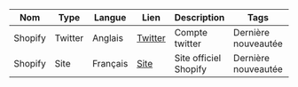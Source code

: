 | Nom | Type | Langue | Lien | Description | Tags | Note |
| ----------- | ----------- |----------- | ----------- |----------- | ----------- |----------- |  
| Shopify | Twitter | Anglais | [Twitter](https://twitter.com/Shopify) | Compte twitter | Dernière nouveautée | 5 |
| Shopify | Site | Français | [Site](https://www.shopify.com/fr) | Site officiel Shopify | Dernière nouveautée | 4 |





